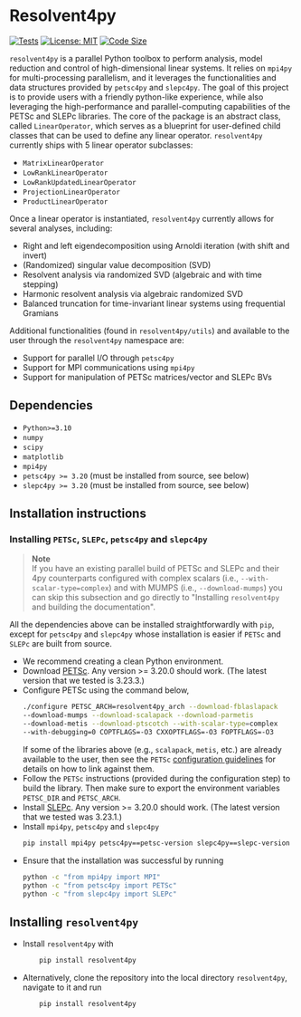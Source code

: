 # Resolvent4py

[![Tests](https://github.com/albertopadovan/resolvent4py/actions/workflows/tests.yml/badge.svg)](https://github.com/albertopadovan/resolvent4py/actions/workflows/tests.yml)
[![License: MIT](https://img.shields.io/badge/License-MIT-yellow.svg)](LICENSE)
[![Code Size](https://img.shields.io/github/languages/code-size/albertopadovan/resolvent4py.svg)](https://github.com/albertopadovan/resolvent4py)


`resolvent4py` is a parallel Python toolbox to perform 
analysis, model reduction and control of high-dimensional linear systems. 
It relies on `mpi4py` for multi-processing parallelism, and it leverages 
the functionalities and data structures provided by `petsc4py` and `slepc4py`.
The goal of this project is to provide users with a friendly python-like
experience, while also leveraging the high-performance and parallel-computing
capabilities of the PETSc and SLEPc libraries.
The core of the package is an abstract class, called `LinearOperator`, which 
serves as a blueprint for user-defined child classes that can be used to
define any linear operator. 
`resolvent4py` currently ships with 5 linear operator subclasses:

- `MatrixLinearOperator`
- `LowRankLinearOperator`
- `LowRankUpdatedLinearOperator`
- `ProjectionLinearOperator`
- `ProductLinearOperator`

Once a linear operator is instantiated, `resolvent4py` currently allows for
several analyses, including:

- Right and left eigendecomposition using Arnoldi iteration (with shift and 
  invert)
- (Randomized) singular value decomposition (SVD)
- Resolvent analysis via randomized SVD (algebraic and with time stepping)
- Harmonic resolvent analysis via algebraic randomized SVD
- Balanced truncation for time-invariant linear systems using frequential Gramians

Additional functionalities (found in `resolvent4py/utils`) and available 
to the user through the `resolvent4py` namespace are:

- Support for parallel I/O through `petsc4py`
- Support for MPI communications using `mpi4py`
- Support for manipulation of PETSc matrices/vector and SLEPc BVs


## Dependencies

- `Python>=3.10`
- `numpy`
- `scipy`
- `matplotlib`
- `mpi4py`
- `petsc4py >= 3.20` (must be installed from source, see below)
- `slepc4py >= 3.20` (must be installed from source, see below)


## Installation instructions

### Installing `PETSc`, `SLEPc`, `petsc4py` and `slepc4py`

> **Note**  
> If you have an existing parallel build of PETSc and SLEPc and their
> 4py counterparts configured with complex scalars 
> (i.e., `--with-scalar-type=complex`) and with MUMPS (i.e.,
> `--download-mumps`) you can skip this subsection and go directly to
> "Installing `resolvent4py` and building the documentation".

All the dependencies above can be installed straightforwardly with `pip`, 
except for `petsc4py` and `slepc4py` whose installation is easier if 
`PETSc` and `SLEPc` are built from source.

- We recommend creating a clean Python environment.
- Download [PETSc](https://petsc.org/release/install/download/). Any version >= 
  3.20.0 should work. (The latest version that we tested is 3.23.3.)
- Configure PETSc using the command below,
    ```bash
    ./configure PETSC_ARCH=resolvent4py_arch --download-fblaslapack 
    --download-mumps --download-scalapack --download-parmetis 
    --download-metis --download-ptscotch --with-scalar-type=complex 
    --with-debugging=0 COPTFLAGS=-O3 CXXOPTFLAGS=-O3 FOPTFLAGS=-O3
    ```
  If some of the libraries above (e.g., `scalapack`, `metis`, etc.) are already
  available to the user, then see the `PETSc` [configuration guidelines](
  https://petsc.org/release/install/install/) for details on how to link against
  them.
- Follow the `PETSc` instructions (provided during the configuration step) to 
  build the library. Then make sure to export the environment variables
  `PETSC_DIR` and `PETSC_ARCH`.
- Install [SLEPc](https://slepc.upv.es/documentation/instal.htm). Any version >=
  3.20.0 should work. (The latest version that we tested was 3.23.1.)
- Install `mpi4py`, `petsc4py` and `slepc4py`
    ```bash
    pip install mpi4py petsc4py==petsc-version slepc4py==slepc-version
    ```
- Ensure that the installation was successful by running
    ```bash
    python -c "from mpi4py import MPI"
    python -c "from petsc4py import PETSc"
    python -c "from slepc4py import SLEPc"
    ```

## Installing `resolvent4py`

- Install `resolvent4py` with
    ```bash
        pip install resolvent4py
    ```
- Alternatively, clone the repository into the local directory `resolvent4py`,
  navigate to it and run
    ```bash
        pip install resolvent4py
    ```